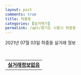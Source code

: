```yaml
---
layout: post
comments: true
title: 하중동
categories: [실거래가]
permalink: /apt/경기도 시흥시 하중동
---
```


2021년 07월 03일 하중동 실거래 정보

<script type="text/javascript">
  google.charts.load('current', {'packages':['corechart']});
  google.charts.setOnLoadCallback(drawChart);

  function drawChart() {
    var data = google.visualization.arrayToDataTable([['거래일', '매매', '전월세', '전매'], ['20-07', 26, 11, 0], ['20-08', 18, 10, 0], ['20-09', 21, 14, 0], ['20-10', 20, 13, 0], ['20-11', 18, 5, 0], ['20-12', 25, 12, 0], ['21-01', 36, 10, 0], ['21-02', 19, 12, 0], ['21-03', 23, 15, 0], ['21-04', 21, 8, 0], ['21-05', 9, 6, 0], ['21-06', 9, 3, 0]]);

    var options = {
      title: '최근 유형별 거래량 추이',
      legend: { position: 'bottom' }
    };

    var chart = new google.visualization.LineChart(document.getElementById('columnchart_material'));
    chart.draw(data, (options));
  }
</script>

<div id="columnchart_material" style="width: 95%; margin-left: -35px; display: block"></div>
<br>
<table>
  <tr>
    <td colspan="4" style="font-weight: bold;"><a href="https://search.naver.com/search.naver?query=하중동 실거래정보없음">실거래정보없음</a></td>
  </tr>
    
</table>
    